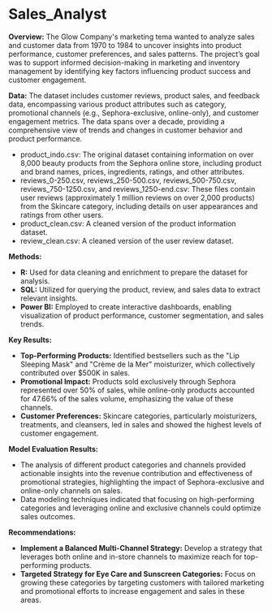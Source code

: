 # Sales_Analyst

**Overview:** The Glow Company's marketing tema wanted to analyze sales and customer data from 1970 to 1984 to uncover insights into product performance, customer preferences, and sales patterns. The project’s goal was to support informed decision-making in marketing and inventory management by identifying key factors influencing product success and customer engagement.

**Data:** The dataset includes customer reviews, product sales, and feedback data, encompassing various product attributes such as category, promotional channels (e.g., Sephora-exclusive, online-only), and customer engagement metrics. The data spans over a decade, providing a comprehensive view of trends and changes in customer behavior and product performance.
- product_indo.csv: The original dataset containing information on over 8,000 beauty products from the Sephora online store, including product and brand names, prices, ingredients, ratings, and other attributes.
- reviews_0-250.csv, reviews_250-500.csv, reviews_500-750.csv, reviews_750-1250.csv, and reviews_1250-end.csv: These files contain user reviews (approximately 1 million reviews on over 2,000 products) from the Skincare category, including details on user appearances and ratings from other users.
- product_clean.csv: A cleaned version of the product information dataset.
- review_clean.csv: A cleaned version of the user review dataset.

**Methods:**
- **R:** Used for data cleaning and enrichment to prepare the dataset for analysis.
- **SQL:** Utilized for querying the product, review, and sales data to extract relevant insights.
- **Power BI:** Employed to create interactive dashboards, enabling visualization of product performance, customer segmentation, and sales trends.

**Key Results:**
- **Top-Performing Products:** Identified bestsellers such as the "Lip Sleeping Mask" and "Crème de la Mer" moisturizer, which collectively contributed over $500K in sales.
- **Promotional Impact:** Products sold exclusively through Sephora represented over 50% of sales, while online-only products accounted for 47.66% of the sales volume, emphasizing the value of these channels.
- **Customer Preferences:** Skincare categories, particularly moisturizers, treatments, and cleansers, led in sales and showed the highest levels of customer engagement.

**Model Evaluation Results:**
- The analysis of different product categories and channels provided actionable insights into the revenue contribution and effectiveness of promotional strategies, highlighting the impact of Sephora-exclusive and online-only channels on sales.
- Data modeling techniques indicated that focusing on high-performing categories and leveraging online and exclusive channels could optimize sales outcomes.

**Recommendations:**
- **Implement a Balanced Multi-Channel Strategy:** Develop a strategy that leverages both online and in-store channels to maximize reach for top-performing products.
- **Targeted Strategy for Eye Care and Sunscreen Categories:** Focus on growing these categories by targeting customers with tailored marketing and promotional efforts to increase engagement and sales in these areas.
